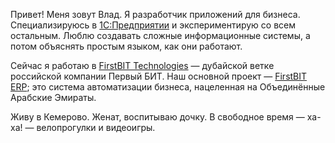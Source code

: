 ﻿Привет! Меня зовут Влад. Я разработчик приложений для бизнеса. Специализируюсь в [1С:Предприятии](http://v8.1c.ru/overview/Platform.htm) и экспериментирую со всем остальным. Люблю создавать сложные информационные системы, а потом объяснять простым языком, как они работают.

Сейчас я работаю в [FirstBIT Technologies](https://firstbit.ae) — дубайской ветке российской компании Первый БИТ. Наш основной проект — [FirstBIT ERP](https://firstbit.ae/products/erp-dubai/financial_management/); это система автоматизации бизнеса, нацеленная на Объединённые Арабские Эмираты.

Живу в Кемерово. Женат, воспитываю дочку. В свободное время — ха-ха! — велопрогулки и видеоигры.